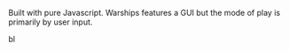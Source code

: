 Built with pure Javascript. Warships features a GUI but the mode of play is primarily by user input.


bl
